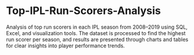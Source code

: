 # Top-IPL-Run-Scorers-Analysis
Analysis of top run scorers in each IPL season from 2008–2019 using SQL, Excel, and visualization tools. The dataset is processed to find the highest run scorer per season, and results are presented through charts and tables for clear insights into player performance trends.
